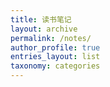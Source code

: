 ```yaml
---
title: 读书笔记
layout: archive
permalink: /notes/
author_profile: true
entries_layout: list
taxonomy: categories
---
```




